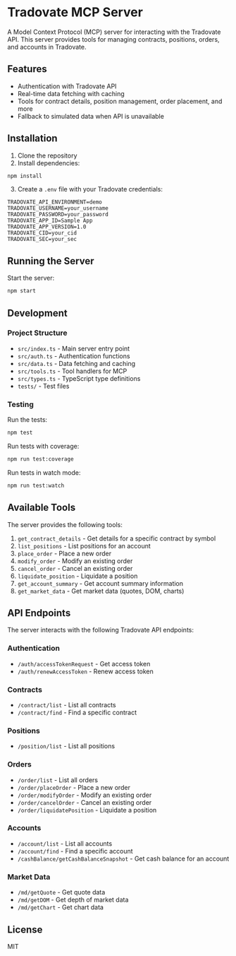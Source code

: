 # Tradovate MCP Server

A Model Context Protocol (MCP) server for interacting with the Tradovate API. This server provides tools for managing contracts, positions, orders, and accounts in Tradovate.

## Features

- Authentication with Tradovate API
- Real-time data fetching with caching
- Tools for contract details, position management, order placement, and more
- Fallback to simulated data when API is unavailable

## Installation

1. Clone the repository
2. Install dependencies:

```bash
npm install
```

3. Create a `.env` file with your Tradovate credentials:

```
TRADOVATE_API_ENVIRONMENT=demo
TRADOVATE_USERNAME=your_username
TRADOVATE_PASSWORD=your_password
TRADOVATE_APP_ID=Sample App
TRADOVATE_APP_VERSION=1.0
TRADOVATE_CID=your_cid
TRADOVATE_SEC=your_sec
```

## Running the Server

Start the server:

```bash
npm start
```

## Development

### Project Structure

- `src/index.ts` - Main server entry point
- `src/auth.ts` - Authentication functions
- `src/data.ts` - Data fetching and caching
- `src/tools.ts` - Tool handlers for MCP
- `src/types.ts` - TypeScript type definitions
- `tests/` - Test files

### Testing

Run the tests:

```bash
npm test
```

Run tests with coverage:

```bash
npm run test:coverage
```

Run tests in watch mode:

```bash
npm run test:watch
```

## Available Tools

The server provides the following tools:

1. `get_contract_details` - Get details for a specific contract by symbol
2. `list_positions` - List positions for an account
3. `place_order` - Place a new order
4. `modify_order` - Modify an existing order
5. `cancel_order` - Cancel an existing order
6. `liquidate_position` - Liquidate a position
7. `get_account_summary` - Get account summary information
8. `get_market_data` - Get market data (quotes, DOM, charts)

## API Endpoints

The server interacts with the following Tradovate API endpoints:

### Authentication
- `/auth/accessTokenRequest` - Get access token
- `/auth/renewAccessToken` - Renew access token

### Contracts
- `/contract/list` - List all contracts
- `/contract/find` - Find a specific contract

### Positions
- `/position/list` - List all positions

### Orders
- `/order/list` - List all orders
- `/order/placeOrder` - Place a new order
- `/order/modifyOrder` - Modify an existing order
- `/order/cancelOrder` - Cancel an existing order
- `/order/liquidatePosition` - Liquidate a position

### Accounts
- `/account/list` - List all accounts
- `/account/find` - Find a specific account
- `/cashBalance/getCashBalanceSnapshot` - Get cash balance for an account

### Market Data
- `/md/getQuote` - Get quote data
- `/md/getDOM` - Get depth of market data
- `/md/getChart` - Get chart data

## License

MIT
